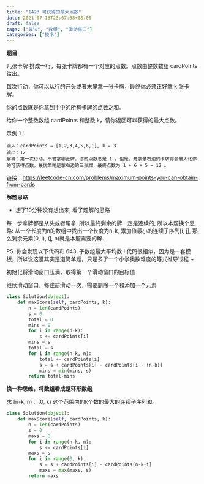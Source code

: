 ```yaml
---
title: "1423 可获得的最大点数"
date: 2021-07-16T23:07:58+08:00
draft: false
tags: ["算法", "数组", "滑动窗口"]
categories: ["技术"]
---
```


**题目**

几张卡牌 排成一行，每张卡牌都有一个对应的点数。点数由整数数组 cardPoints 给出。

每次行动，你可以从行的开头或者末尾拿一张卡牌，最终你必须正好拿 k 张卡牌。

你的点数就是你拿到手中的所有卡牌的点数之和。

给你一个整数数组 cardPoints 和整数 k，请你返回可以获得的最大点数。

示例 1：
```
输入：cardPoints = [1,2,3,4,5,6,1], k = 3
输出：12
解释：第一次行动，不管拿哪张牌，你的点数总是 1 。但是，先拿最右边的卡牌将会最大化你的可获得点数。最优策略是拿右边的三张牌，最终点数为 1 + 6 + 5 = 12 。
```

链接：https://leetcode-cn.com/problems/maximum-points-you-can-obtain-from-cards

**解题思路**

* 想了10分钟没有想出来, 看了题解的思路

每一步拿牌都是从头或者尾拿, 所以最终剩余的牌一定是连续的, 所以本题换个思路:
从一个长度为n的数组中找出一个长度为n-k, 累加值最小的连续子序列[i, j], 那么剩余元素[0, i), (j, n)就是本题需要的解.

PS. 你会发现以下代码和 643. 子数组最大平均数 I 代码很相似，因为是一套模板，所以说这道其实是道简单题，只是多了一个小学奥数难度的等式推导过程 ~

初始化将滑动窗口压满，取得第一个滑动窗口的目标值

继续滑动窗口，每往前滑动一次，需要删除一个和添加一个元素

```python
class Solution(object):
    def maxScore(self, cardPoints, k):
        n = len(cardPoints)
        s = 0
        total = 0
        mins = 0
        for i in range(n-k):
            s += cardPoints[i]
        mins = s
        total = s
        for i in range(n-k, n):
            total += cardPoints[i]
            s = s + cardPoints[i] - cardPoints[i - (n-k)]
            mins = min(mins, s)
        return total-mins
```

**换一种思维，将数组看成是环形数组**

求 [n-k, n) .. [0, k) 这个范围内的k个数的最大的连续子序列和。

```python
class Solution(object):
    def maxScore(self, cardPoints, k):
        n = len(cardPoints)
        s = 0
        maxs = 0
        for i in range(n-k, n):
            s += cardPoints[i]
        maxs = s
        for i in range(0, k):
            s = s + cardPoints[i] - cardPoints[n-k+i]
            maxs = max(maxs, s)
        return maxs
```